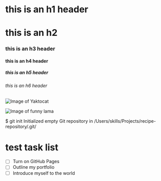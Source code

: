 # this is an h1 header
# this is an h2
### this is an h3 header
#### this is an h4 header
##### this is an h5 header
###### this is an h6 header

![Image of Yaktocat](https://octodex.github.com/images/yaktocat.png)

![Image of funny lama](https://parade.com/.image/t_share/MTkwNTgxMTA1NjY0NDAyNTU3/funny-pictures.jpg)

$ git init
Initialized empty Git repository in /Users/skills/Projects/recipe-repository/.git/
# test task list
- [ ] Turn on GitHub Pages
- [ ] Outline my portfolio
- [ ] Introduce myself to the world
